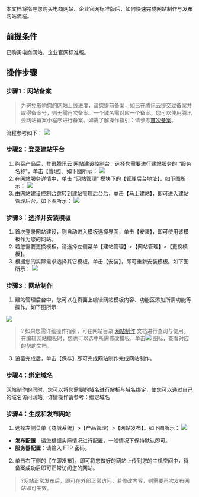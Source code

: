﻿本文档将指导您购买电商网站、企业官网标准版后，如何快速完成网站制作与发布网站流程。

## 前提条件
已购买电商网站、企业官网标准版。

## 操作步骤
### 步骤1：网站备案
>为避免影响您的网站上线进度，请您提前备案，如已在腾讯云提交过备案并取得备案号，则无需再次备案。一个域名需对应一个备案。您可以使用腾讯云网站备案小程序进行备案。如需了解操作指引：请参考[首次备案]()。

流程参考如下：
![](https://main.qcloudimg.com/raw/e4c5bdd13b5530787edc55d3a44312e8.png)

### 步骤2：登录建站平台
1. 购买产品后，登录腾讯云 [网站建设控制台](https://console.cloud.tencent.com/wds)，选择您需要进行建站服务的 “服务名称”，单击【管理】。如下图所示：
![](https://main.qcloudimg.com/raw/d7d5c167d4e1a17b6029c8989ccf0dee.png)
2. 在网站服务详情中，单击 “网站管理” 模块下的【管理后台地址】。如下图所示：
![](https://main.qcloudimg.com/raw/63bff6fc75af81b1a23983fecc5b4faa.png)
3. 由网站建设控制台跳转到建站管理后台后，单击【马上建站】，即可进入建站管理后台。如下图所示：
 ![](https://main.qcloudimg.com/raw/161d58ba9f89cd1cccc0b050916fccc3.png)
 
### 步骤3：选择并安装模板
1. 首次登录网站建设，则自动进入模板选择界面，单击【安装】，即可使用该模板作为您的网站。
2. 若您需要更换模板，请选择左侧菜单【建站管理】>【网站管理】>【更换模板】。
3. 根据您的实际需求选择其它模板，单击【安装】，即可重新安装模板。如下图所示：
![](https://main.qcloudimg.com/raw/d8b14de756a7bcce612276e73bbc6714.png)

### 步骤3：网站制作

1. 建站管理后台中，您可以在页面上编辑网站模板内容、功能区添加所需功能等操作。如下图所示:

![](https://main.qcloudimg.com/raw/9bba973d6b483068894c9f613dc9f15a.png)

>?
>如果您需详细操作指引，可在网站目录 [网站制作]() 文档进行查询与使用。
>在编辑网站模板时，您也可以选中所需修改模板，单击![](https://main.qcloudimg.com/raw/bb8a30e24fbfecaf04970886151d356c.png) 图标，查看对应的帮助文档。


3. 设置完成后，单击【保存】即可完成网站制作完成网站制作。

### 步骤4：绑定域名
网站制作的同时，您可以将您需要的域名进行解析与域名绑定，使您可以通过自己的域名访问网站。详情操作请参考：绑定域名

### 步骤4：生成和发布网站
1. 选择左侧菜单【商城系统】>【产品管理】>【网站发布】。如下图所示：
![](https://main.qcloudimg.com/raw/d366c823705374c0a9865212d29a9530.png)
 - **发布配置**：请您根据实际情况进行配置，一般情况下保持默认即可。
 - **服务器配置**：请输入 FTP 密码。
2. 单击右下侧的【立即发布】，即可将您做好的网站上传到您的主机空间中，待备案成功后即可正常访问您的网站。
>?网站正常发布后，即可在外部正常访问，若修改内容，则需要再次发布网站即可生效。

 
